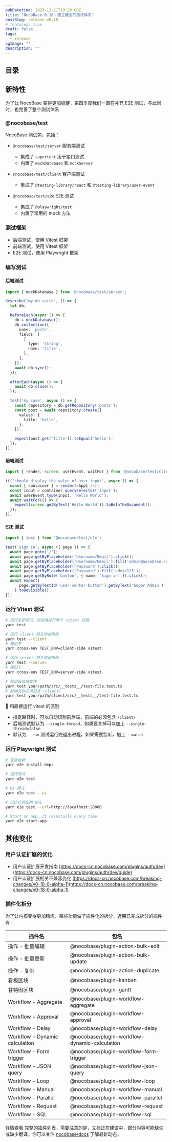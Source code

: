 ```yaml
---
pubDatetime: 2023-12-21T19:20:00Z
title: "NocoBase 0.18：建立健全的测试体系"
postSlug: release-v0.18
# featured: true
draft: false
tags:
  - release
ogImage: ""
description: ""
---
```


## 目录

## 新特性

为了让 NocoBase 变得更加稳健，第四季度我们一直在补充 E2E 测试，与此同时，也完善了整个测试体系

### @nocobase/test

NocoBase 测试包，包括：

- `@nocobase/test/server` 服务端测试

  - 集成了 `supertest` 用于接口测试
  - 内置了 `mockDatabase` 和 `mockServer`
- `@nocobase/test/client` 客户端测试

  - 集成了 `@testing-library/react` 和 `@testing-library/user-event`
- `@nocobase/test/e2e` E2E 测试

  - 集成了 `@playwright/test`
  - 内置了常用的 mock 方法

### 测试框架

- 后端测试，使用 Vitest 框架
- 前端测试，使用 Vitest 框架
- E2E 测试，使用 Playwright 框架

### 编写测试

#### 后端测试

```typescript
import { mockDatabase } from '@nocobase/test/server';

describe('my db suite', () => {
  let db;

  beforeEach(async () => {
    db = mockDatabase();
    db.collection({
      name: 'posts',
      fields: [
        {
          type: 'string',
          name: 'title',
        },
      ],
    });
    await db.sync();
  });

  afterEach(async () => {
    await db.close();
  });

  test('my case', async () => {
    const repository = db.getRepository('posts');
    const post = await repository.create({
      values: {
        title: 'hello',
      },
    });

    expect(post.get('title')).toEqual('hello');
  });
});
```

#### 前端测试

```typescript
import { render, screen, userEvent, waitFor } from '@nocobase/test/client';

it('should display the value of user input', async () => {
  const { container } = render(<App1 />);
  const input = container.querySelector('input');
  await userEvent.type(input, 'Hello World');
  await waitFor(() => {
    expect(screen.getByText('Hello World')).toBeInTheDocument();
  });
});
```

#### E2E 测试

```typescript
import { test } from '@nocobase/test/e2e';

test('sign in', async ({ page }) => {
  await page.goto('/');
  await page.getByPlaceholder('Username/Email').click();
  await page.getByPlaceholder('Username/Email').fill('admin@nocobase.com');
  await page.getByPlaceholder('Password').click();
  await page.getByPlaceholder('Password').fill('admin123');
  await page.getByRole('button', { name: 'Sign in' }).click();
  await expect(
      page.getByTestId('user-center-button').getByText('Super Admin')
    ).toBeVisible();
});
```

### 运行 Vitest 测试

```bash
# 运行全部测试，前后端并行两个 vitest 进程
yarn test

# 运行 client 相关测试用例
yarn test --client
# 等价于
yarn cross-env TEST_ENV=client-side vitest

# 运行 server 相关测试用例
yarn test --server
# 等价于
yarn cross-env TEST_ENV=server-side vitest

# 指定目录或文件
yarn test your/path/src/__tests__/test-file.test.ts
# 前端文件必须包含 /client/ 
yarn test your/path/client/src/__tests__/test-file.test.ts
```

📢 和直接运行 vitest 的区别

- 指定路径时，可以自动识别前后端，前端的必须包含 `/client/`
- 后端测试默认为 `--single-thread`，如果要关掉可以加上 `--single-thread=false`
- 默认为 `--run` 测试运行完退出进程，如果需要监听，加上 `--watch`

### 运行 Playwright 测试

```bash
# 安装依赖
yarn e2e install-deps

# 运行测试
yarn e2e test

# UI 模式
yarn e2e test --ui

# 已运行的应用 URL
yarn e2e test --url=http://localhost:20000

# Start an app. It reinstalls every time.
yarn e2e start-app
```

## 其他变化

### 用户认证扩展的优化

- 用户认证扩展开发指南 [https://docs-cn.nocobase.com/plugins/auth/dev](https://docs-cn.nocobase.com/plugins/auth/dev/guide)
- 用户认证扩展相关不兼容变化 [https://docs-cn.nocobase.com/breaking-changes/v0-18-0-alpha-1](https://docs-cn.nocobase.com/breaking-changes/v0-18-0-alpha-1)

### 插件化拆分

为了让内核变得更加精炼，某些功能做了插件化的拆分，近期已完成拆分的插件有：

| 插件名                          | 包名                                          |
| ------------------------------ | --------------------------------------------- |
| 操作 - 批量编辑                | @nocobase/plugin-action-bulk-edit             |
| 操作 - 批量更新                | @nocobase/plugin-action-bulk-update           |
| 操作 - 复制                    | @nocobase/plugin-action-duplicate             |
| 看板区块                       | @nocobase/plugin-kanban                       |
| 甘特图区块                     | @nocobase/plugin-gantt                        |
| Workflow - Aggregate           | @nocobase/plugin-workflow-aggregate           |
| Workflow - Approval            | @nocobase/plugin-workflow-approval            |
| Workflow - Delay               | @nocobase/plugin-workflow-delay               |
| Workflow - Dynamic calculation | @nocobase/plugin-workflow-dynamic-calculation |
| Workflow - Form trigger        | @nocobase/plugin-workflow-form-trigger        |
| Workflow - JSON query          | @nocobase/plugin-workflow-json-query          |
| Workflow - Loop                | @nocobase/plugin-workflow-loop                |
| Workflow - Manual              | @nocobase/plugin-workflow-manual              |
| Workflow - Parallel            | @nocobase/plugin-workflow-parallel            |
| Workflow - Request             | @nocobase/plugin-workflow-request             |
| Workflow - SQL                 | @nocobase/plugin-workflow-sql                 |

详情查看 [完整的插件列表](https://docs-cn.nocobase.com/plugins)，需要注意的是，文档正在建设中，部分内容可能缺失或缺少翻译，你可以关注 [nocobase/docs](https://github.com/nocobase/docs) 了解最新动态。
